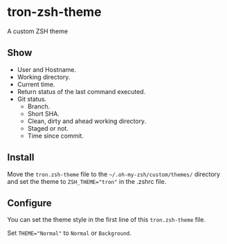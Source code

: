 # tron-zsh-theme

A custom ZSH theme

## Show

* User and Hostname.
* Working directory.
* Current time.
* Return status of the last command executed.
* Git status.
  * Branch.
  * Short SHA.
  * Clean, dirty and ahead working directory.
  * Staged or not.
  * Time since commit.

## Install

Move the `tron.zsh-theme` file to the `~/.oh-my-zsh/custom/themes/` directory and set the theme to `ZSH_THEME="tron"` in the .zshrc file. 


## Configure

You can set the theme style in the first line of this `tron.zsh-theme` file. 

Set `THEME="Normal"` to `Normal` or `Background`. 

